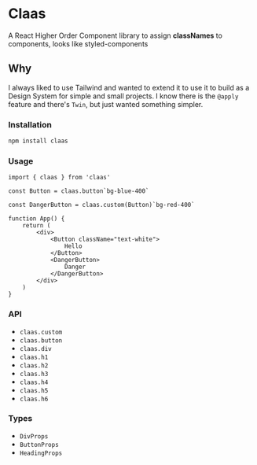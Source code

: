 # Claas
A React Higher Order Component library to assign **classNames** to components, looks like styled-components

## Why
I always liked to use Tailwind and wanted to extend it to use it to build as a Design System for simple and small projects. I know there is the `@apply` feature and there's `Twin`, but just wanted something simpler.

### Installation 
```bash
npm install claas
```

### Usage
```tsx
import { claas } from 'claas'

const Button = claas.button`bg-blue-400`

const DangerButton = claas.custom(Button)`bg-red-400`

function App() {
    return (
        <div>
            <Button className="text-white">
                Hello
            </Button>
            <DangerButton>  
                Danger
            </DangerButton>
        </div>
    )
}

```

### API
- `claas.custom`
- `claas.button`
- `claas.div`
- `claas.h1`
- `claas.h2`
- `claas.h3`
- `claas.h4`
- `claas.h5`
- `claas.h6`


### Types
- `DivProps`
- `ButtonProps`
- `HeadingProps`